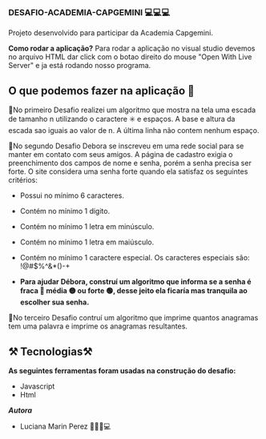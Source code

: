 ### DESAFIO-ACADEMIA-CAPGEMINI 💻💻💻

Projeto desenvolvido para participar da Academia Capgemini.


**Como  rodar a aplicação?**
Para rodar a  aplicação no visual studio devemos no arquivo HTML dar click com o botao direito do mouse "Open With Live Server" e ja está rodando nosso programa. 


## O que podemos fazer na aplicação  🏁

🌼No primeiro Desafio realizei um algoritmo que mostra na tela uma escada de tamanho n utilizando o caractere ✳️ e espaços. A base e altura da escada sao iguais ao valor de n. A última linha não contem nenhum espaço.

🌼No segundo Desafio Debora se inscreveu em uma rede social para se manter em contato com seus amigos. A página de cadastro exigia o preenchimento dos campos de nome e senha, porém a senha precisa ser forte. O site considera uma senha forte quando ela satisfaz os seguintes critérios:

-   Possui no mínimo 6 caracteres.
    
-   Contém no mínimo 1 digito.
    
-   Contém no mínimo 1 letra em minúsculo.
    
-   Contém no mínimo 1 letra em maiúsculo.
    
-   Contém no mínimo 1 caractere especial. Os caracteres especiais são: !@#$%^&*()-+
- **Para ajudar Débora, construí um algoritmo que informa se a senha é fraca 🔴 média 🟡 ou forte 🟢, desse jeito ela ficaría mas tranquila ao escolher sua senha.**

🌼No terceiro Desafio contruí um algoritmo que imprime quantos anagramas tem uma palavra e imprime os anagramas resultantes.


## ⚒️ Tecnologias⚒️

**As seguintes ferramentas foram usadas na construção do desafio:**

 - Javascript 
 - Html 



_**Autora**_

-   Luciana Marin Perez  👩🏼‍💻💻